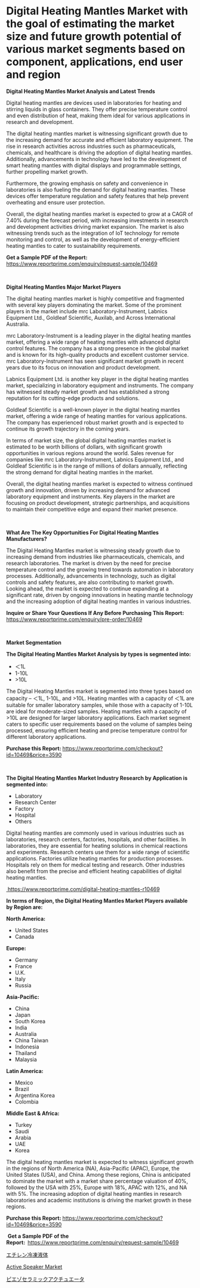 <p><h1>Digital Heating Mantles Market with the goal of estimating the market size and future growth potential of various market segments based on component, applications, end user and region</h1></p><p><strong>Digital Heating Mantles Market Analysis and Latest Trends</strong></p>
<p><p>Digital heating mantles are devices used in laboratories for heating and stirring liquids in glass containers. They offer precise temperature control and even distribution of heat, making them ideal for various applications in research and development.</p><p>The digital heating mantles market is witnessing significant growth due to the increasing demand for accurate and efficient laboratory equipment. The rise in research activities across industries such as pharmaceuticals, chemicals, and healthcare is driving the adoption of digital heating mantles. Additionally, advancements in technology have led to the development of smart heating mantles with digital displays and programmable settings, further propelling market growth.</p><p>Furthermore, the growing emphasis on safety and convenience in laboratories is also fueling the demand for digital heating mantles. These devices offer temperature regulation and safety features that help prevent overheating and ensure user protection.</p><p>Overall, the digital heating mantles market is expected to grow at a CAGR of 7.40% during the forecast period, with increasing investments in research and development activities driving market expansion. The market is also witnessing trends such as the integration of IoT technology for remote monitoring and control, as well as the development of energy-efficient heating mantles to cater to sustainability requirements.</p></p>
<p><strong>Get a Sample PDF of the Report:&nbsp;</strong> <a href="https://www.reportprime.com/enquiry/request-sample/10469">https://www.reportprime.com/enquiry/request-sample/10469</a></p>
<p>&nbsp;</p>
<p><strong>Digital Heating Mantles Major Market Players</strong></p>
<p><p>The digital heating mantles market is highly competitive and fragmented with several key players dominating the market. Some of the prominent players in the market include mrc Laboratory-Instrument, Labnics Equipment Ltd., Goldleaf Scientific, Auxilab, and Across International Australia.</p><p>mrc Laboratory-Instrument is a leading player in the digital heating mantles market, offering a wide range of heating mantles with advanced digital control features. The company has a strong presence in the global market and is known for its high-quality products and excellent customer service. mrc Laboratory-Instrument has seen significant market growth in recent years due to its focus on innovation and product development.</p><p>Labnics Equipment Ltd. is another key player in the digital heating mantles market, specializing in laboratory equipment and instruments. The company has witnessed steady market growth and has established a strong reputation for its cutting-edge products and solutions.</p><p>Goldleaf Scientific is a well-known player in the digital heating mantles market, offering a wide range of heating mantles for various applications. The company has experienced robust market growth and is expected to continue its growth trajectory in the coming years.</p><p>In terms of market size, the global digital heating mantles market is estimated to be worth billions of dollars, with significant growth opportunities in various regions around the world. Sales revenue for companies like mrc Laboratory-Instrument, Labnics Equipment Ltd., and Goldleaf Scientific is in the range of millions of dollars annually, reflecting the strong demand for digital heating mantles in the market.</p><p>Overall, the digital heating mantles market is expected to witness continued growth and innovation, driven by increasing demand for advanced laboratory equipment and instruments. Key players in the market are focusing on product development, strategic partnerships, and acquisitions to maintain their competitive edge and expand their market presence.</p></p>
<p>&nbsp;</p>
<p><strong>What Are The Key Opportunities For Digital Heating Mantles Manufacturers?</strong></p>
<p><p>The Digital Heating Mantles market is witnessing steady growth due to increasing demand from industries like pharmaceuticals, chemicals, and research laboratories. The market is driven by the need for precise temperature control and the growing trend towards automation in laboratory processes. Additionally, advancements in technology, such as digital controls and safety features, are also contributing to market growth. Looking ahead, the market is expected to continue expanding at a significant rate, driven by ongoing innovations in heating mantle technology and the increasing adoption of digital heating mantles in various industries.</p></p>
<p><strong>Inquire or Share Your Questions If Any Before Purchasing This Report:</strong> <a href="https://www.reportprime.com/enquiry/pre-order/10469">https://www.reportprime.com/enquiry/pre-order/10469</a></p>
<p>&nbsp;</p>
<p><strong>Market Segmentation</strong></p>
<p><strong>The Digital Heating Mantles Market Analysis by types is segmented into:</strong></p>
<p><ul><li>＜1L</li><li>1-10L</li><li>>10L</li></ul></p>
<p><p>The Digital Heating Mantles market is segmented into three types based on capacity – ＜1L, 1-10L, and >10L. Heating mantles with a capacity of ＜1L are suitable for smaller laboratory samples, while those with a capacity of 1-10L are ideal for moderate-sized samples. Heating mantles with a capacity of >10L are designed for larger laboratory applications. Each market segment caters to specific user requirements based on the volume of samples being processed, ensuring efficient heating and precise temperature control for different laboratory applications.</p></p>
<p><strong>Purchase this Report:&nbsp;</strong><a href="https://www.reportprime.com/checkout?id=10469&price=3590">https://www.reportprime.com/checkout?id=10469&price=3590</a></p>
<p>&nbsp;</p>
<p><strong>The Digital Heating Mantles Market Industry Research by Application is segmented into:</strong></p>
<p><ul><li>Laboratory</li><li>Research Center</li><li>Factory</li><li>Hospital</li><li>Others</li></ul></p>
<p><p>Digital heating mantles are commonly used in various industries such as laboratories, research centers, factories, hospitals, and other facilities. In laboratories, they are essential for heating solutions in chemical reactions and experiments. Research centers use them for a wide range of scientific applications. Factories utilize heating mantles for production processes. Hospitals rely on them for medical testing and research. Other industries also benefit from the precise and efficient heating capabilities of digital heating mantles.</p></p>
<p><a href="https://www.reportprime.com/digital-heating-mantles-r10469">&nbsp;https://www.reportprime.com/digital-heating-mantles-r10469</a></p>
<p><strong>In terms of Region, the Digital Heating Mantles Market Players available by Region are:</strong></p>
<p>
    <p> <strong> North America: </strong>
        <ul>
            <li>United States</li>
            <li>Canada</li>
        </ul>
        </p> 
    <p> <strong> Europe: </strong>
        <ul>
            <li>Germany</li>
            <li>France</li>
            <li>U.K.</li>
            <li>Italy</li>
            <li>Russia</li>
        </ul>
        </p> 
    <p> <strong> Asia-Pacific: </strong>
        <ul>
            <li>China</li>
            <li>Japan</li>
            <li>South Korea</li>
            <li>India</li>
            <li>Australia</li>
            <li>China Taiwan</li>
            <li>Indonesia</li>
            <li>Thailand</li>
            <li>Malaysia</li>
        </ul>
        </p> 
    <p> <strong> Latin America: </strong>
        <ul>
            <li>Mexico</li>
            <li>Brazil</li>
            <li>Argentina Korea</li>
            <li>Colombia</li>
        </ul>
        </p> 
    <p> <strong> Middle East & Africa: </strong>
        <ul>
            <li>Turkey</li>
            <li>Saudi</li>
            <li>Arabia</li>
            <li>UAE</li>
            <li>Korea</li>
        </ul>
    </p>
    </p>
<p><p>The digital heating mantles market is expected to witness significant growth in the regions of North America (NA), Asia-Pacific (APAC), Europe, the United States (USA), and China. Among these regions, China is anticipated to dominate the market with a market share percentage valuation of 40%, followed by the USA with 25%, Europe with 18%, APAC with 12%, and NA with 5%. The increasing adoption of digital heating mantles in research laboratories and academic institutions is driving the market growth in these regions.</p></p>
<p><strong>Purchase this Report: </strong><a href="https://www.reportprime.com/checkout?id=10469&price=3590">https://www.reportprime.com/checkout?id=10469&price=3590</a></p>
<p>&nbsp;<strong>Get a Sample PDF of the Report:&nbsp;&nbsp;</strong><a href="https://www.reportprime.com/enquiry/request-sample/10469">https://www.reportprime.com/enquiry/request-sample/10469</a></p>
<p><strong></strong></p>
<p><p><a href="https://medium.com/@callumnowacki2000/%E3%82%A8%E3%83%81%E3%83%AC%E3%83%B3%E3%83%AA%E3%83%95%E3%83%AA%E3%82%B8%E3%83%AC%E3%83%BC%E3%83%88%E6%B6%B2%E5%B8%82%E5%A0%B4%E3%81%AE%E5%88%86%E6%9E%90-%E3%82%B0%E3%83%AD%E3%83%BC%E3%83%90%E3%83%AB%E7%94%A3%E6%A5%AD%E8%A6%8B%E9%80%9A%E3%81%97%E3%81%A8%E4%BA%88%E6%B8%AC-2024%E5%B9%B4%E3%81%8B%E3%82%892031%E5%B9%B4%E3%81%BE%E3%81%A7-74fc41893ba6">エチレン冷凍液体</a></p><p><a href="https://fearless-okapi-6c8.notion.site/Active-Speaker-Market-Size-and-Market-Trends-Complete-Industry-Overview-2024-to-2031-82e8ee11e78f456286206f777a4c0a02">Active Speaker Market</a></p><p><a href="https://medium.com/@amiles.fermin/%E5%9C%A7%E9%9B%BB%E3%82%BB%E3%83%A9%E3%83%9F%E3%83%83%E3%82%AF%E3%82%A2%E3%82%AF%E3%83%81%E3%83%A5%E3%82%A8%E3%83%BC%E3%82%BF%E5%B8%82%E5%A0%B4%E3%83%AC%E3%83%9D%E3%83%BC%E3%83%88%E3%81%AF-%E3%81%93%E3%81%AE%E5%B8%82%E5%A0%B4%E3%81%AE%E6%9C%80%E6%96%B0%E3%81%AE%E3%83%88%E3%83%AC%E3%83%B3%E3%83%89%E3%81%A8%E6%88%90%E9%95%B7%E6%A9%9F%E4%BC%9A%E3%82%92%E6%98%8E%E3%82%89%E3%81%8B%E3%81%AB%E3%81%97%E3%81%A6%E3%81%84%E3%81%BE%E3%81%99-759c1e30bf67">ピエゾセラミックアクチュエータ</a></p></p>